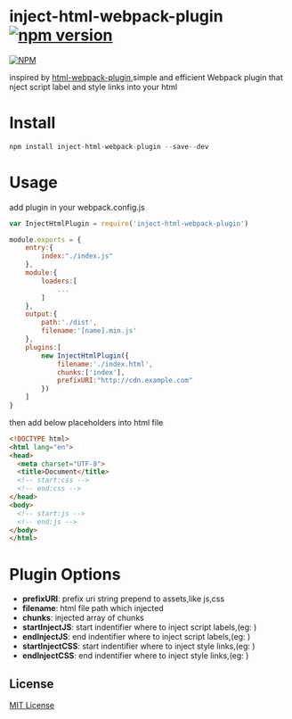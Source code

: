 inject-html-webpack-plugin [![npm version](https://badge.fury.io/js/inject-html-webpack-plugin.svg)](https://badge.fury.io/js/inject-html-webpack-plugin)
===
[![NPM](https://nodei.co/npm/inject-html-webpack-plugin.png?downloads=true&downloadRank=true&stars=true)](https://nodei.co/npm/inject-html-webpack-plugin/)

inspired by [html-webpack-plugin](https://github.com/ampedandwired/html-webpack-plugin),simple and efficient Webpack plugin that nject script label and style links into your html

Install
===

```javascript
npm install inject-html-webpack-plugin --save--dev
```

Usage
===

add plugin in your webpack.config.js

```javascript
var InjectHtmlPlugin = require('inject-html-webpack-plugin')

module.exports = {
    entry:{
        index:"./index.js"
    },
    module:{
        loaders:[
            ...
        ]
    },
    output:{
        path:'./dist',
        filename:'[name].min.js'
    },
    plugins:[
        new InjectHtmlPlugin({
            filename:'./index.html',
            chunks:['index'],
            prefixURI:"http://cdn.example.com"
        })
    ]
}
```

then add below placeholders into html file

```html
<!DOCTYPE html>
<html lang="en">
<head>
  <meta charset="UTF-8">
  <title>Document</title>
  <!-- start:css -->
  <!-- end:css -->
</head>
<body>
  <!-- start:js -->
  <!-- end:js -->
</body>
</html>
```

Plugin Options
===

- **prefixURI**: prefix uri string prepend to assets,like js,css
- **filename**: html file path which injected 
- **chunks**: injected array of chunks
- **startInjectJS**: start indentifier where to inject script labels,(eg: <!-- start:js -->)
- **endInjectJS**: end indentifier where to inject script labels,(eg: <!-- end:js -->)
- **startInjectCSS**: start indentifier where to inject style links,(eg: <!-- start:css -->)
- **endInjectCSS**: end indentifier where to inject style links,(eg: <!-- end:css -->)

## License

[MIT License](http://en.wikipedia.org/wiki/MIT_License)
